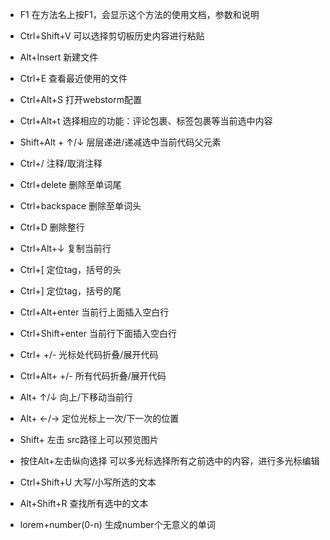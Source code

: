 - F1                    在方法名上按F1，会显示这个方法的使用文档，参数和说明 
- Ctrl+Shift+V          可以选择剪切板历史内容进行粘贴
- Alt+Insert            新建文件
- Ctrl+E                查看最近使用的文件
- Ctrl+Alt+S            打开webstorm配置

- Ctrl+Alt+t            选择相应的功能：评论包裹、标签包裹等当前选中内容
- Shift+Alt + ↑/↓       层层递进/递减选中当前代码父元素

- Ctrl+/                注释/取消注释      
- Ctrl+delete           删除至单词尾
- Ctrl+backspace        删除至单词头
- Ctrl+D                删除整行
- Ctrl+Alt+↓            复制当前行

- Ctrl+[                定位tag，括号的头
- Ctrl+]                定位tag，括号的尾

- Ctrl+Alt+enter        当前行上面插入空白行
- Ctrl+Shift+enter      当前行下面插入空白行

- Ctrl+ +/-             光标处代码折叠/展开代码
- Ctrl+Alt+ +/-         所有代码折叠/展开代码

- Alt+ ↑/↓              向上/下移动当前行
- Alt+ ←/→              定位光标上一次/下一次的位置

- Shift+ 左击            src路径上可以预览图片
- 按住Alt+左击纵向选择    可以多光标选择所有之前选中的内容，进行多光标编辑

- Ctrl+Shift+U           大写/小写所选的文本
- Alt+Shift+R            查找所有选中的文本
- lorem+number(0-n)      生成number个无意义的单词
